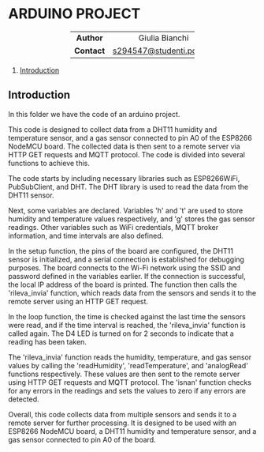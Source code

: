 # ARDUINO PROJECT

<div style="margin-left: auto;
            margin-right: auto;
            width: 50%">

|||
|:--:|:--:|
| **Author** | Giulia Bianchi|
| **Contact** | s294547@studenti.polito.it |
</div>

1. [Introduction](#introduction)



## Introduction

In this folder we have the code of an arduino project.

This code is designed to collect data from a DHT11 humidity and temperature sensor, and a gas sensor connected to pin A0 of the ESP8266 NodeMCU board. The collected data is then sent to a remote server via HTTP GET requests and MQTT protocol. The code is divided into several functions to achieve this.

The code starts by including necessary libraries such as ESP8266WiFi, PubSubClient, and DHT. The DHT library is used to read the data from the DHT11 sensor.

Next, some variables are declared. Variables 'h' and 't' are used to store humidity and temperature values respectively, and 'g' stores the gas sensor readings. Other variables such as WiFi credentials, MQTT broker information, and time intervals are also defined.

In the setup function, the pins of the board are configured, the DHT11 sensor is initialized, and a serial connection is established for debugging purposes. The board connects to the Wi-Fi network using the SSID and password defined in the variables earlier. If the connection is successful, the local IP address of the board is printed. The function then calls the 'rileva_invia' function, which reads data from the sensors and sends it to the remote server using an HTTP GET request.

In the loop function, the time is checked against the last time the sensors were read, and if the time interval is reached, the 'rileva_invia' function is called again. The D4 LED is turned on for 2 seconds to indicate that a reading has been taken.

The 'rileva_invia' function reads the humidity, temperature, and gas sensor values by calling the 'readHumidity', 'readTemperature', and 'analogRead' functions respectively. These values are then sent to the remote server using HTTP GET requests and MQTT protocol. The 'isnan' function checks for any errors in the readings and sets the values to zero if any errors are detected.

Overall, this code collects data from multiple sensors and sends it to a remote server for further processing. It is designed to be used with an ESP8266 NodeMCU board, a DHT11 humidity and temperature sensor, and a gas sensor connected to pin A0 of the board.